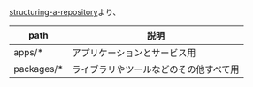 [structuring-a-repository](https://turbo.build/repo/docs/crafting-your-repository/structuring-a-repository)より、

path|説明
--|--
apps/*|アプリケーションとサービス用
packages/*|ライブラリやツールなどのその他すべて用
